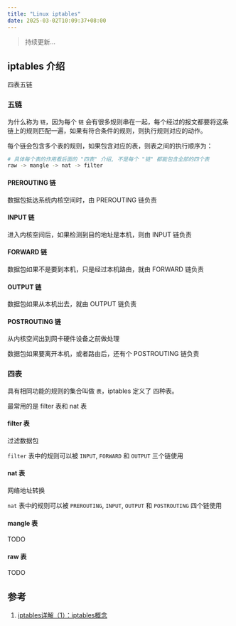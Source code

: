 ```yaml
---
title: "Linux iptables"
date: 2025-03-02T10:09:37+08:00
---
```


> 持续更新...

## iptables 介绍

四表五链

### 五链

为什么称为 `链`，因为每个 `链` 会有很多规则串在一起，每个经过的报文都要将这条链上的规则匹配一遍，如果有符合条件的规则，则执行规则对应的动作。

每个链会包含多个表的规则，如果包含对应的表，则表之间的执行顺序为：

```bash
# 具体每个表的作用看后面的 "四表" 介绍, 不是每个 "链" 都能包含全部的四个表
raw -> mangle -> nat -> filter
```

#### PREROUTING 链

数据包抵达系统内核空间时，由 PREROUTING 链负责

#### INPUT 链

进入内核空间后，如果检测到目的地址是本机，则由 INPUT 链负责

#### FORWARD 链

数据包如果不是要到本机，只是经过本机路由，就由 FORWARD 链负责

#### OUTPUT 链

数据包如果从本机出去，就由 OUTPUT 链负责

#### POSTROUTING 链

从内核空间出到网卡硬件设备之前做处理

数据包如果要离开本机，或者路由后，还有个 POSTROUTING 链负责

### 四表

具有相同功能的规则的集合叫做 `表`，iptables 定义了 四种表。

最常用的是 filter 表和 nat 表

#### filter 表

过滤数据包

`filter` 表中的规则可以被 `INPUT`, `FORWARD` 和 `OUTPUT` 三个链使用

#### nat 表

网络地址转换

`nat` 表中的规则可以被 `PREROUTING`, `INPUT`, `OUTPUT` 和 `POSTROUTING` 四个链使用

#### mangle 表

TODO

#### raw 表

TODO

## 参考

1. [iptables详解（1）：iptables概念](https://www.zsythink.net/archives/1199)